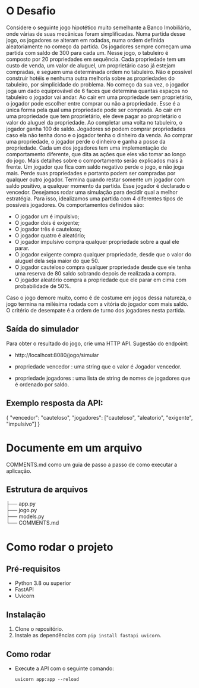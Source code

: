#  O Desafio

 Considere o seguinte jogo hipotético muito semelhante a Banco Imobiliário, onde várias de suas mecânicas foram simplificadas. Numa partida desse jogo, os
 jogadores se alteram em rodadas, numa ordem definida aleatoriamente no começo da partida. Os jogadores sempre começam uma partida com saldo de 300 para
 cada um.
 Nesse jogo, o tabuleiro é composto por 20 propriedades em sequência. Cada propriedade tem um custo de venda, um valor de aluguel, um proprietário caso já
 estejam compradas, e seguem uma determinada ordem no tabuleiro. Não é possível construir hotéis e nenhuma outra melhoria sobre as propriedades do tabuleiro,
 por simplicidade do problema.
 No começo da sua vez, o jogador joga um dado equiprovável de 6 faces que determina quantas espaços no tabuleiro o jogador vai andar.
 Ao cair em uma propriedade sem proprietário, o jogador pode escolher entre comprar ou não a propriedade. Esse é a única forma pela qual uma propriedade
 pode ser comprada.
 Ao cair em uma propriedade que tem proprietário, ele deve pagar ao proprietário o valor do aluguel da propriedade.
 Ao completar uma volta no tabuleiro, o jogador ganha 100 de saldo.
 Jogadores só podem comprar propriedades caso ela não tenha dono e o jogador tenha o dinheiro da venda. Ao comprar uma propriedade, o jogador perde o dinheiro
 e ganha a posse da propriedade.
 Cada um dos jogadores tem uma implementação de comportamento diferente, que dita as ações que eles vão tomar ao longo do jogo. Mais detalhes sobre o
 comportamento serão explicados mais à frente.
 Um jogador que fica com saldo negativo perde o jogo, e não joga mais. Perde suas propriedades e portanto podem ser compradas por qualquer outro jogador.
 Termina quando restar somente um jogador com saldo positivo, a qualquer momento da partida. Esse jogador é declarado o vencedor.
 Desejamos rodar uma simulação para decidir qual a melhor estratégia. Para isso, idealizamos uma partida com 4 diferentes tipos de possíveis jogadores. Os
 comportamentos definidos são:
 
 - O jogador um é impulsivo;
 - O jogador dois é exigente;
 - O jogador três é cauteloso;
 - O jogador quatro é aleatório;
 - O jogador impulsivo compra qualquer propriedade sobre a qual ele parar.
 - O jogador exigente compra qualquer propriedade, desde que o valor do aluguel dela seja maior do que 50.
 - O jogador cauteloso compra qualquer propriedade desde que ele tenha uma reserva de 80 saldo sobrando depois de realizada a compra.
 - O jogador aleatório compra a propriedade que ele parar em cima com probabilidade de 50%.
   
 Caso o jogo demore muito, como é de costume em jogos dessa natureza, o jogo termina na milésima rodada com a vitória do jogador com mais saldo. O critério de
 desempate é a ordem de turno dos jogadores nesta partida.
 ## Saída do simulador
 Para obter o resultado do jogo, crie uma HTTP API.
 Sugestão do endpoint: 
- http://localhost:8080/jogo/simular
  
- propriedade vencedor : uma string que o valor é Jogador vencedor.
- propriedade jogadores : uma lista de string de nomes de jogadores que é ordenado por saldo.
  
 ## Exemplo resposta da API:
 {
 "vencedor": "cauteloso",
 "jogadores": ["cauteloso", "aleatorio", "exigente", "impulsivo"]
 }
 
# Documente em um arquivo 
COMMENTS.md como um guia de passo a passo de como executar a aplicação.


## Estrutura de arquivos


├── app.py           
├── jogo.py          
├── models.py       
└── COMMENTS.md     

# Como rodar o projeto

## Pré-requisitos
- Python 3.8 ou superior
- FastAPI
- Uvicorn

## Instalação
1. Clone o repositório.
2. Instale as dependências com `pip install fastapi uvicorn`.

## Como rodar
- Execute a API com o seguinte comando:
  
  ```Terminal bash
  uvicorn app:app --reload
